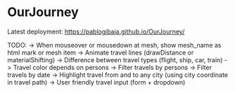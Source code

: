 # OurJourney
Latest deployment: 
https://pablogibaja.github.io/OurJourney/


TODO: 
-> When mouseover or mousedown at mesh, show mesh_name as html mark or mesh item 
-> Animate travel lines (drawDistance or materialShifting) 
-> Difference between travel types (flight, ship, car, train) 
-> Travel color depends on persons 
-> Filter travels by persons 
-> Filter travels by date 
-> Highlight travel from and to any city (using city coordinate in travel path) 
-> User friendly travel input (form + dropdown) 

